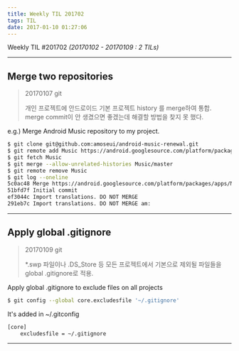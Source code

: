 ```yaml
---
title: Weekly TIL 201702
tags: TIL
date: 2017-01-10 01:27:06
---
```



Weekly TIL #201702 _(20170102 - 20170109 : 2 TILs)_

---

## Merge two repositories
> 20170107 git
>
> 개인 프로젝트에 안드로이드 기본 프로젝트 history 를 merge하여 통합.
> merge commit이 안 생겼으면 좋겠는데 해결할 방법을 찾지 못 했다.

e.g.) Merge Android Music repository to my project.

```bash
$ git clone git@github.com:amoseui/android-music-renewal.git
$ git remote add Music https://android.googlesource.com/platform/packages/apps/Music
$ git fetch Music
$ git merge --allow-unrelated-histories Music/master
$ git remote remove Music
$ git log --oneline
5c0ac48 Merge https://android.googlesource.com/platform/packages/apps/Music
51bfd7f Initial commit
ef3044c Import translations. DO NOT MERGE
291eb7c Import translations. DO NOT MERGE am:
```

---

## Apply global .gitignore
> 20170109 git
>
> \*\.swp 파일이나 .DS_Store 등 모든 프로젝트에서 기본으로 제외될 파일들을 global .gitignore로 적용.

Apply global .gitignore to exclude files on all projects

```bash
$ git config --global core.excludesfile '~/.gitignore'
```
It's added in ~/.gitconfig
```bash
[core]
    excludesfile = ~/.gitignore
```

---
